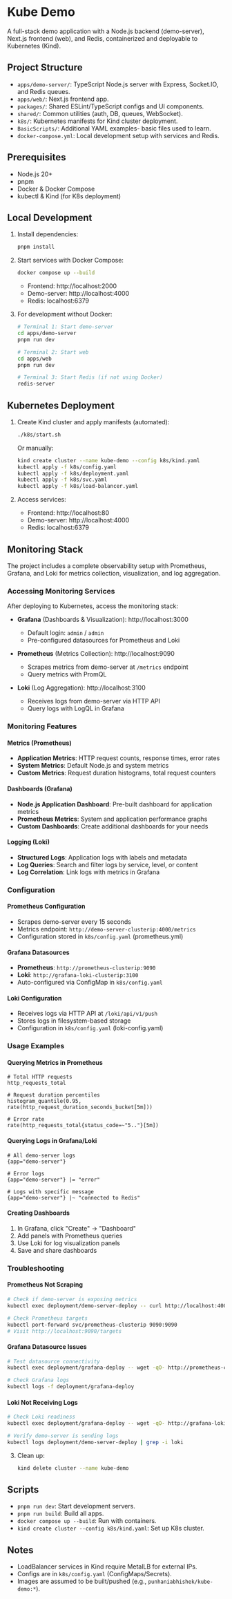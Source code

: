 # Kube Demo

A full-stack demo application with a Node.js backend (demo-server), Next.js frontend (web), and Redis, containerized and deployable to Kubernetes (Kind).

## Project Structure

- `apps/demo-server/`: TypeScript Node.js server with Express, Socket.IO, and Redis queues.
- `apps/web/`: Next.js frontend app.
- `packages/`: Shared ESLint/TypeScript configs and UI components.
- `shared/`: Common utilities (auth, DB, queues, WebSocket).
- `k8s/`: Kubernetes manifests for Kind cluster deployment.
- `BasicScripts/`: Additional YAML examples- basic files used to learn.
- `docker-compose.yml`: Local development setup with services and Redis.

## Prerequisites

- Node.js 20+
- pnpm
- Docker & Docker Compose
- kubectl & Kind (for K8s deployment)

## Local Development

1. Install dependencies:

   ```bash
   pnpm install
   ```

2. Start services with Docker Compose:

   ```bash
   docker compose up --build
   ```

   - Frontend: http://localhost:2000
   - Demo-server: http://localhost:4000
   - Redis: localhost:6379

3. For development without Docker:

   ```bash
   # Terminal 1: Start demo-server
   cd apps/demo-server
   pnpm run dev

   # Terminal 2: Start web
   cd apps/web
   pnpm run dev

   # Terminal 3: Start Redis (if not using Docker)
   redis-server
   ```

## Kubernetes Deployment

1. Create Kind cluster and apply manifests (automated):

   ```bash
   ./k8s/start.sh
   ```

   Or manually:

   ```bash
   kind create cluster --name kube-demo --config k8s/kind.yaml
   kubectl apply -f k8s/config.yaml
   kubectl apply -f k8s/deployment.yaml
   kubectl apply -f k8s/svc.yaml
   kubectl apply -f k8s/load-balancer.yaml
   ```

2. Access services:
   - Frontend: http://localhost:80
   - Demo-server: http://localhost:4000
   - Redis: localhost:6379

## Monitoring Stack

The project includes a complete observability setup with Prometheus, Grafana, and Loki for metrics collection, visualization, and log aggregation.

### Accessing Monitoring Services

After deploying to Kubernetes, access the monitoring stack:

- **Grafana** (Dashboards & Visualization): http://localhost:3000
  - Default login: `admin` / `admin`
  - Pre-configured datasources for Prometheus and Loki

- **Prometheus** (Metrics Collection): http://localhost:9090
  - Scrapes metrics from demo-server at `/metrics` endpoint
  - Query metrics with PromQL

- **Loki** (Log Aggregation): http://localhost:3100
  - Receives logs from demo-server via HTTP API
  - Query logs with LogQL in Grafana

### Monitoring Features

#### Metrics (Prometheus)

- **Application Metrics**: HTTP request counts, response times, error rates
- **System Metrics**: Default Node.js and system metrics
- **Custom Metrics**: Request duration histograms, total request counters

#### Dashboards (Grafana)

- **Node.js Application Dashboard**: Pre-built dashboard for application metrics
- **Prometheus Metrics**: System and application performance graphs
- **Custom Dashboards**: Create additional dashboards for your needs

#### Logging (Loki)

- **Structured Logs**: Application logs with labels and metadata
- **Log Queries**: Search and filter logs by service, level, or content
- **Log Correlation**: Link logs with metrics in Grafana

### Configuration

#### Prometheus Configuration

- Scrapes demo-server every 15 seconds
- Metrics endpoint: `http://demo-server-clusterip:4000/metrics`
- Configuration stored in `k8s/config.yaml` (prometheus.yml)

#### Grafana Datasources

- **Prometheus**: `http://prometheus-clusterip:9090`
- **Loki**: `http://grafana-loki-clusterip:3100`
- Auto-configured via ConfigMap in `k8s/config.yaml`

#### Loki Configuration

- Receives logs via HTTP API at `/loki/api/v1/push`
- Stores logs in filesystem-based storage
- Configuration in `k8s/config.yaml` (loki-config.yaml)

### Usage Examples

#### Querying Metrics in Prometheus

```promql
# Total HTTP requests
http_requests_total

# Request duration percentiles
histogram_quantile(0.95, rate(http_request_duration_seconds_bucket[5m]))

# Error rate
rate(http_requests_total{status_code=~"5.."}[5m])
```

#### Querying Logs in Grafana/Loki

```logql
# All demo-server logs
{app="demo-server"}

# Error logs
{app="demo-server"} |= "error"

# Logs with specific message
{app="demo-server"} |~ "connected to Redis"
```

#### Creating Dashboards

1. In Grafana, click "Create" → "Dashboard"
2. Add panels with Prometheus queries
3. Use Loki for log visualization panels
4. Save and share dashboards

### Troubleshooting

#### Prometheus Not Scraping

```bash
# Check if demo-server is exposing metrics
kubectl exec deployment/demo-server-deploy -- curl http://localhost:4000/metrics

# Check Prometheus targets
kubectl port-forward svc/prometheus-clusterip 9090:9090
# Visit http://localhost:9090/targets
```

#### Grafana Datasource Issues

```bash
# Test datasource connectivity
kubectl exec deployment/grafana-deploy -- wget -qO- http://prometheus-clusterip:9090/api/v1/status/config

# Check Grafana logs
kubectl logs -f deployment/grafana-deploy
```

#### Loki Not Receiving Logs

```bash
# Check Loki readiness
kubectl exec deployment/grafana-deploy -- wget -qO- http://grafana-loki-clusterip:3100/ready

# Verify demo-server is sending logs
kubectl logs deployment/demo-server-deploy | grep -i loki
```

3. Clean up:
   ```bash
   kind delete cluster --name kube-demo
   ```

## Scripts

- `pnpm run dev`: Start development servers.
- `pnpm run build`: Build all apps.
- `docker compose up --build`: Run with containers.
- `kind create cluster --config k8s/kind.yaml`: Set up K8s cluster.

## Notes

- LoadBalancer services in Kind require MetalLB for external IPs.
- Configs are in `k8s/config.yaml` (ConfigMaps/Secrets).
- Images are assumed to be built/pushed (e.g., `punhaniabhishek/kube-demo:*`).
